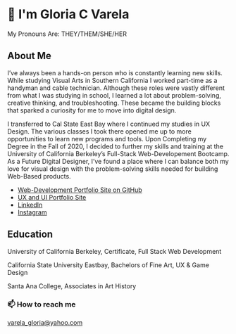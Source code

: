 # 👋 I'm Gloria C Varela

My Pronouns Are: THEY/THEM/SHE/HER

## About Me

I’ve always been a hands-on person who is constantly learning new skills. While studying Visual Arts in Southern California I worked part-time as a handyman and cable technician. Although these roles were vastly different from what I was studying in school, I learned a lot about problem-solving, creative thinking, and troubleshooting. These became the building blocks that sparked a curiosity for me to move into digital design.

I transferred to Cal State East Bay where I continued my studies in UX Design. The various classes I took there opened me up to more opportunities to learn new programs and tools. Upon Completing my Degree in the Fall of 2020, I decided to further my skills and training at the University of California Berkeley’s Full-Stack Web-Developement Bootcamp. As a Future Digital Designer, I’ve found a place where I can balance both my love for visual design with the problem-solving skills needed for building Web-Based products.

* [Web-Development Portfolio Site on GitHub](https://gcvarela21.github.io/glo.digital/)
* [UX and UI Portfolio Site](https://www.glo.digital/)
* [LinkedIn](https://www.linkedin.com/in/glovarela/)
* [Instagram](https://www.instagram.com/glo.digital.ig/)

## Education

University of California Berkeley, Certificate,  Full Stack Web Development

California State University Eastbay, Bachelors of Fine Art,  UX & Game Design

Santa Ana College, Associates in Art History

### 📫 How to reach me

varela_gloria@yahoo.com
<!--
**gcvarela21/gcvarela21** is a ✨ _special_ ✨ repository because its `README.md` (this file) appears on your GitHub profile.
//![Gloria's GitHub stats](https://github-readme-stats.vercel.app/api?username=gcvarela21&show_icons=true&theme=chartreuse-dark&hide=issues,stars)
[![Top Langs](https://github-readme-stats.vercel.app/api/top-langs/?username=gcvarela21&layout=compact&theme=chartreuse-dark)](https://github.com/gcvarela21/github-readme-stats)
-->
